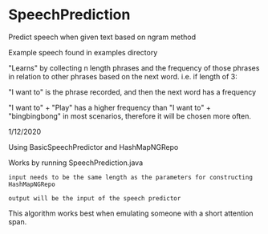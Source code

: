 # SpeechPrediction
Predict speech when given text based on ngram method

Example speech found in examples directory

"Learns" by collecting n length phrases and the frequency of those phrases in relation to other phrases based on the next word.
i.e. if length of 3:

  "I want to" is the phrase recorded, and then the next word has a frequency
  
  "I want to" + "Play" has a higher frequency than "I want to" + "bingbingbong" in most scenarios, therefore it will be chosen more often.
  
  1/12/2020
  
  Using BasicSpeechPredictor and HashMapNGRepo
  
  Works by running SpeechPrediction.java
  
    input needs to be the same length as the parameters for constructing HashMapNGRepo
    
    output will be the input of the speech predictor
  
  This algorithm works best when emulating someone with a short attention span.
